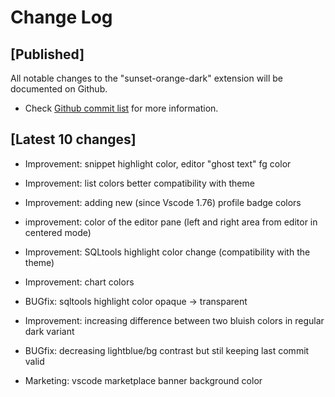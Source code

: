 # Change Log

## [Published]

All notable changes to the "sunset-orange-dark" extension will be documented on Github.

- Check [Github commit list](https://github.com/thekomer/Sunset-orange-VSCode-theme/commits/master) for more information.

## [Latest 10 changes]

- Improvement: snippet highlight color, editor "ghost text" fg color

- Improvement: list colors better compatibility with theme

- Improvement: adding new (since Vscode 1.76) profile badge colors

- improvement: color of the editor pane (left and right area from editor in centered mode)

- Improvement: SQLtools highlight color change (compatibility with the theme)

- Improvement: chart colors

- BUGfix: sqltools highlight color opaque -> transparent

- Improvement: increasing difference between two bluish colors in regular dark variant

- BUGfix: decreasing lightblue/bg contrast but stil keeping last commit valid

- Marketing: vscode marketplace banner background color
